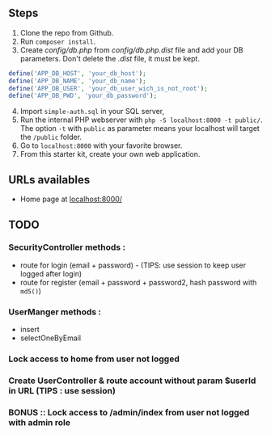 ## Steps

1. Clone the repo from Github.
2. Run `composer install`.
3. Create *config/db.php* from *config/db.php.dist* file and add your DB parameters. Don't delete the *.dist* file, it must be kept.
```php
define('APP_DB_HOST', 'your_db_host');
define('APP_DB_NAME', 'your_db_name');
define('APP_DB_USER', 'your_db_user_wich_is_not_root');
define('APP_DB_PWD', 'your_db_password');
```
4. Import `simple-auth.sql` in your SQL server,
5. Run the internal PHP webserver with `php -S localhost:8000 -t public/`. The option `-t` with `public` as parameter means your localhost will target the `/public` folder.
6. Go to `localhost:8000` with your favorite browser.
7. From this starter kit, create your own web application.

## URLs availables

* Home page at [localhost:8000/](localhost:8000/)


## TODO

### SecurityController methods :

- route for login (email + password) - (TIPS: use session to keep user logged after login)
- route for register (email + password + password2, hash password with `md5()`)

### UserManger methods :

- insert 
- selectOneByEmail

### Lock access to home from user not logged

### Create UserController & route account without param $userId in URL (TIPS : use session)

### BONUS :: Lock access to /admin/index from user not logged with admin role